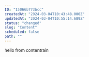 ```yaml
---
ID: "15066b773bcc"
createdAt: "2024-03-04T10:43:48.000Z"
updatedAt: "2024-03-04T10:55:14.689Z"
status: "changed"
slug: "Content"
scheduled: false
path: ""
---
```

hello from contentrain